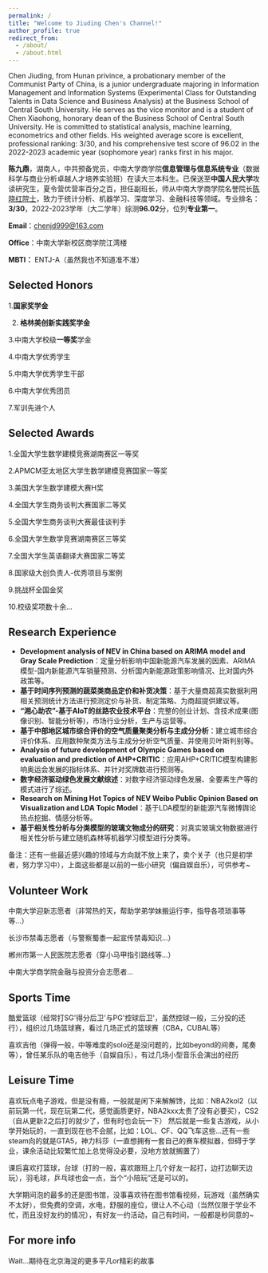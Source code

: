 ```yaml
---
permalink: /
title: "Welcome to Jiuding Chen's Channel!"
author_profile: true
redirect_from: 
  - /about/
  - /about.html
---
```


Chen Jiuding, from Hunan privince, a probationary member of the Communist Party of China, is a junior undergraduate majoring in Information Management and Information Systems (Experimental Class for Outstanding Talents in Data Science and Business Analysis) at the Business School of Central South University. He serves as the vice monitor and is a student of Chen Xiaohong, honorary dean of the Business School of Central South University. He is committed to statistical analysis, machine learning, econometrics and other fields. His weighted average score is excellent, professional ranking: 3/30, and his comprehensive test score of 96.02 in the 2022-2023 academic year (sophomore year) ranks first in his major.

**陈九鼎**，湖南人，中共预备党员，中南大学商学院**信息管理与信息系统专业**（数据科学与商业分析卓越人才培养实验班）在读大三本科生。已保送至**中国人民大学**攻读研究生，夏令营优营率百分之百，担任副班长，师从中南大学商学院名誉院长[陈晓红院士](https://baike.baidu.com/item/%E9%99%88%E6%99%93%E7%BA%A2/8442178?fr=po_ala)，致力于统计分析、机器学习、深度学习、金融科技等领域。专业排名：**3/30**，2022-2023学年（大二学年）综测**96.02**分，位列**专业第一**。

**Email**：chenjd999@163.com

**Office**：中南大学新校区商学院江湾楼

**MBTI：** ENTJ-A（虽然我也不知道准不准）

Selected Honors
---
1.**国家奖学金**

2. **格林美创新实践奖学金**

3.中南大学校级**一等奖**学金

4.中南大学优秀学生

5.中南大学优秀学生干部

6.中南大学优秀团员

7.军训先进个人


Selected Awards
---
1.全国大学生数学建模竞赛湖南赛区一等奖

2.APMCM亚太地区大学生数学建模竞赛国家一等奖

3.美国大学生数学建模大赛H奖

4.全国大学生商务谈判大赛国家二等奖

5.全国大学生商务谈判大赛最佳谈判手

6.全国大学生数学竞赛湖南赛区三等奖

7.全国大学生英语翻译大赛国家二等奖

8.国家级大创负责人-优秀项目与案例

9.挑战杯全国金奖

10.校级奖项数十余...

Research Experience
---
+ **Development analysis of NEV in China based on ARIMA model and Gray Scale Prediction**：定量分析影响中国新能源汽车发展的因素、ARIMA模型-国内新能源汽车销量预测、分析国内新能源政策影响情况、比对国内外政策等。
+ **基于时间序列预测的蔬菜类商品定价和补货决策**：基于大量商超真实数据利用相关预测统计方法进行预测定价与补货、制定策略、为商超提供建议等。
+ **“湘心助农”-基于AIoT的丝路农业技术平台**：完整的创业计划、含技术成果(图像识别、智能分析等)，市场行业分析，生产与运营等。
+ **基于中部地区城市综合评价的空气质量聚类分析与主成分分析**：建立城市综合评价体系、应用数种聚类方法与主成分分析空气质量、并使用贝叶斯判别等。
+ **Analysis of future development of Olympic Games based on evaluation and prediction of AHP+CRITIC**：应用AHP+CRITIC模型构建影响奥运会发展的指标体系、并针对奖牌数进行预测等。
+ **数字经济驱动绿色发展文献综述**：对数字经济驱动绿色发展、全要素生产等的模式进行了综述。
+ **Research on Mining Hot Topics of NEV Weibo Public Opinion Based on Visualization and LDA Topic Model**：基于LDA模型的新能源汽车微博舆论热点挖掘、情感分析等。
+ **基于相关性分析与分类模型的玻璃文物成分的研究**：对真实玻璃文物数据进行相关性分析与建立随机森林等机器学习模型进行分类等。

备注：还有一些最近感兴趣的领域与方向就不放上来了，卖个关子（也只是初学者，努力学习中），上面这些都是以前的一些小研究（偏自娱自乐），可供参考~


Volunteer Work
---
中南大学迎新志愿者（非常热的天，帮助学弟学妹搬运行李，指导各项琐事等等...）

长沙市禁毒志愿者（与警察蜀黍一起宣传禁毒知识...）

郴州市第一人民医院志愿者（穿小马甲指引路线等...）

中南大学商学院金融与投资分会志愿者...


Sports Time
---
酷爱篮球（经常打SG'得分后卫'与PG'控球后卫'，虽然控球一般，三分投的还行），组织过几场篮球赛，看过几场正式的篮球赛（CBA，CUBAL等）

喜欢吉他（弹得一般，中等难度的solo还是没问题的，比如beyond的间奏，尾奏等），曾任某乐队的电吉他手（自娱自乐），有过几场小型音乐会演出的经历


Leisure Time
------
喜欢玩点电子游戏，但是没有瘾，一般就是闲下来解解馋，比如：NBA2kol2（以前玩第一代，现在玩第二代，感觉画质更好，NBA2kxx太贵了没有必要买），CS2（自从更新2之后打的就少了，但有时也会玩一下）
然后就是一些复古游戏，从小学开始玩的，一直到现在也不会腻，比如：LOL、CF、QQ飞车这些...还有一些steam向的就是GTA5，神力科莎（一直想拥有一套自己的赛车模拟器，但碍于学业，课余活动比较繁忙加上总觉得没必要，没地方放就搁置了）

课后喜欢打篮球，台球（打的一般，喜欢跟班上几个好友一起打，边打边聊天边玩），羽毛球，乒乓球也会一点，当个“小陪玩”还是可以的。

大学期间泡的最多的还是图书馆，没事喜欢待在图书馆看视频，玩游戏（虽然确实不太好），但免费的空调，水电，舒服的座位，很让人不心动（当然仅限于学业不忙，而且没好友约的情况），有好友一约活动，自己有时间，一般都是秒同意的~


For more info
------
Wait...期待在北京海淀的更多平凡or精彩的故事
